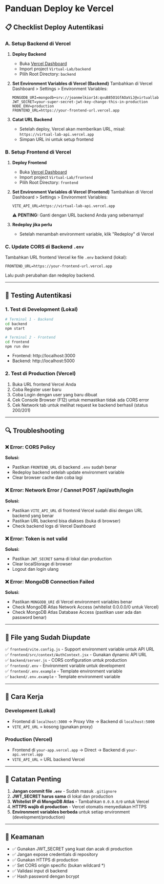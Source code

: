 # Panduan Deploy ke Vercel

## 📋 Checklist Deploy Autentikasi

### A. Setup Backend di Vercel

1. **Deploy Backend**
   - Buka [Vercel Dashboard](https://vercel.com)
   - Import project `Virtual-Lab/backend`
   - Pilih Root Directory: `backend`

2. **Set Environment Variables di Vercel (Backend)**
   Tambahkan di Vercel Dashboard > Settings > Environment Variables:
   ```
   MONGODB_URI=mongodb+srv://joanmelkior14:qvuB85O1GfAOaViJ@virtuallab.pik9djq.mongodb.net/
   JWT_SECRET=your-super-secret-jwt-key-change-this-in-production
   NODE_ENV=production
   FRONTEND_URL=https://your-frontend-url.vercel.app
   ```

3. **Catat URL Backend**
   - Setelah deploy, Vercel akan memberikan URL, misal: `https://virtual-lab-api.vercel.app`
   - Simpan URL ini untuk setup frontend

### B. Setup Frontend di Vercel

1. **Deploy Frontend**
   - Buka [Vercel Dashboard](https://vercel.com)
   - Import project `Virtual-Lab/frontend`
   - Pilih Root Directory: `frontend`

2. **Set Environment Variables di Vercel (Frontend)**
   Tambahkan di Vercel Dashboard > Settings > Environment Variables:
   ```
   VITE_API_URL=https://virtual-lab-api.vercel.app
   ```
   ⚠️ **PENTING:** Ganti dengan URL backend Anda yang sebenarnya!

3. **Redeploy jika perlu**
   - Setelah menambah environment variable, klik "Redeploy" di Vercel

### C. Update CORS di Backend `.env`

Tambahkan URL frontend Vercel ke file `.env` backend (lokal):
```
FRONTEND_URL=https://your-frontend-url.vercel.app
```

Lalu push perubahan dan redeploy backend.

---

## 🧪 Testing Autentikasi

### 1. Test di Development (Lokal)
```bash
# Terminal 1 - Backend
cd backend
npm start

# Terminal 2 - Frontend
cd frontend
npm run dev
```
- Frontend: http://localhost:3000
- Backend: http://localhost:5000

### 2. Test di Production (Vercel)
1. Buka URL frontend Vercel Anda
2. Coba Register user baru
3. Coba Login dengan user yang baru dibuat
4. Cek Console Browser (F12) untuk memastikan tidak ada CORS error
5. Cek Network tab untuk melihat request ke backend berhasil (status 200/201)

---

## 🔍 Troubleshooting

### ❌ Error: CORS Policy
**Solusi:**
- Pastikan `FRONTEND_URL` di backend `.env` sudah benar
- Redeploy backend setelah update environment variable
- Clear browser cache dan coba lagi

### ❌ Error: Network Error / Cannot POST /api/auth/login
**Solusi:**
- Pastikan `VITE_API_URL` di frontend Vercel sudah diisi dengan URL backend yang benar
- Pastikan URL backend bisa diakses (buka di browser)
- Check backend logs di Vercel Dashboard

### ❌ Error: Token is not valid
**Solusi:**
- Pastikan `JWT_SECRET` sama di lokal dan production
- Clear localStorage di browser
- Logout dan login ulang

### ❌ Error: MongoDB Connection Failed
**Solusi:**
- Pastikan `MONGODB_URI` di Vercel environment variables benar
- Check MongoDB Atlas Network Access (whitelist 0.0.0.0/0 untuk Vercel)
- Check MongoDB Atlas Database Access (pastikan user ada dan password benar)

---

## 📝 File yang Sudah Diupdate

✅ `frontend/vite.config.js` - Support environment variable untuk API URL  
✅ `frontend/src/context/AuthContext.jsx` - Gunakan dynamic API URL  
✅ `backend/server.js` - CORS configuration untuk production  
✅ `frontend/.env` - Environment variable untuk development  
✅ `frontend/.env.example` - Template environment variable  
✅ `backend/.env.example` - Template environment variable  

---

## 🚀 Cara Kerja

### Development (Lokal)
- Frontend di `localhost:3000` → Proxy Vite → Backend di `localhost:5000`
- `VITE_API_URL` = kosong (gunakan proxy)

### Production (Vercel)
- Frontend di `your-app.vercel.app` → Direct → Backend di `your-api.vercel.app`
- `VITE_API_URL` = URL backend Vercel

---

## 📌 Catatan Penting

1. **Jangan commit file `.env`** - Sudah masuk `.gitignore`
2. **JWT_SECRET harus sama** di lokal dan production
3. **Whitelist IP di MongoDB Atlas** - Tambahkan `0.0.0.0/0` untuk Vercel
4. **HTTPS wajib di production** - Vercel otomatis menyediakan HTTPS
5. **Environment variables berbeda** untuk setiap environment (development/production)

---

## 🔐 Keamanan

- ✅ Gunakan JWT_SECRET yang kuat dan acak di production
- ✅ Jangan expose credentials di repository
- ✅ Gunakan HTTPS di production
- ✅ Set CORS origin specific (bukan wildcard *)
- ✅ Validasi input di backend
- ✅ Hash password dengan bcrypt

